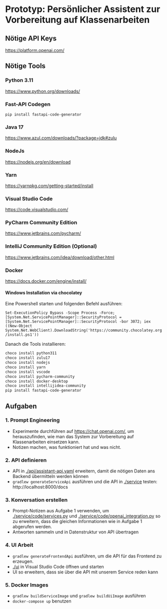 # Prototyp: Persönlicher Assistent zur Vorbereitung auf Klassenarbeiten

## Nötige API Keys

https://platform.openai.com/

## Nötige Tools

### Python 3.11

https://www.python.org/downloads/

### Fast-API Codegen

```pip install fastapi-code-generator```

### Java 17

https://www.azul.com/downloads/?package=jdk#zulu

### NodeJs

https://nodejs.org/en/download

### Yarn

https://yarnpkg.com/getting-started/install

### Visual Studio Code

https://code.visualstudio.com/

### PyCharm Community Edition

https://www.jetbrains.com/pycharm/

### IntelliJ Community Edition (Optional)

https://www.jetbrains.com/idea/download/other.html

### Docker

https://docs.docker.com/engine/install/


#### Windows Installation via chocolatey

Eine Powershell starten und folgenden Befehl ausführen:

```Set-ExecutionPolicy Bypass -Scope Process -Force; [System.Net.ServicePointManager]::SecurityProtocol = [System.Net.ServicePointManager]::SecurityProtocol -bor 3072; iex ((New-Object System.Net.WebClient).DownloadString('https://community.chocolatey.org/install.ps1'))```

Danach die Tools installieren:

```powershell
choco install python311
choco install zulu17
choco install nodejs
choco install yarn
choco install vscode
choco install pycharm-community
choco install docker-desktop
choco install intellijidea-community
pip install fastapi-code-generator
```

## Aufgaben

### 1. Prompt Engineering

- Experimente durchführen auf https://chat.openai.com/, um herauszufinden, wie man das System zur Vorbereitung auf
Klassenarbeiten einsetzen kann.
- Notizen machen, was funktioniert hat und was nicht.

### 2. API definieren

- API in [./api/assistant-api.yaml](./api/assistant-api.yaml) erweitern, damit die nötigen Daten ans Backend übermitteln
  werden können
- `gradlew generateServiceApi` ausführen und die API in [./service](./service) testen: http://localhost:8000/docs

### 3. Konversation erstellen

- Prompt-Notizen aus Aufgabe 1 verwenden, um [./service/code/services.py](./service/code/services.py) und
  [./service/code/openai_integration.py](./service/code/openai_integration.py) so zu erweitern, dass die gleichen Informationen
  wie in Aufgabe 1 abgerufen werden. 
- Antworten sammeln und in Datenstruktur von API übertragen

### 4. UI Arbeit

- `gradlew generateFrontendApi` ausführen, um die API für das Frontend zu erzeugen.
- [./ui](./ui) in Visual Studio Code öffnen und starten
- UI so erweitern, dass sie über die API mit unserem Service reden kann

### 5. Docker Images

- `gradlew buildServiceImage` und `gradlew buildUiImage` ausführen
- `docker-compose up` benutzen
